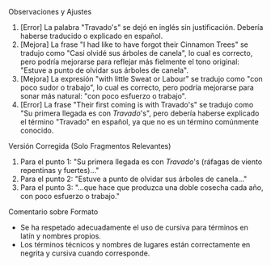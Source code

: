 Observaciones y Ajustes

1. [Error] La palabra "Travado's" se dejó en inglés sin justificación. Debería haberse traducido o explicado en español.
2. [Mejora] La frase "I had like to have forgot their Cinnamon Trees" se tradujo como "Casi olvidé sus árboles de canela", lo cual es correcto, pero podría mejorarse para reflejar más fielmente el tono original: "Estuve a punto de olvidar sus árboles de canela".
3. [Mejora] La expresión "with little Sweat or Labour" se tradujo como "con poco sudor o trabajo", lo cual es correcto, pero podría mejorarse para sonar más natural: "con poco esfuerzo o trabajo".
4. [Error] La frase "Their first coming is with Travado's" se tradujo como "Su primera llegada es con *Travado*'s", pero debería haberse explicado el término "Travado" en español, ya que no es un término comúnmente conocido.

Versión Corregida (Solo Fragmentos Relevantes)

1. Para el punto 1: "Su primera llegada es con *Travado*'s (ráfagas de viento repentinas y fuertes)..."
2. Para el punto 2: "Estuve a punto de olvidar sus árboles de canela..."
3. Para el punto 3: "...que hace que produzca una doble cosecha cada año, con poco esfuerzo o trabajo."

Comentario sobre Formato

- Se ha respetado adecuadamente el uso de cursiva para términos en latín y nombres propios.
- Los términos técnicos y nombres de lugares están correctamente en negrita y cursiva cuando corresponde.